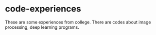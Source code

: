 # code-experiences
These are some experiences from college. There are codes about image processing, deep learning programs.
